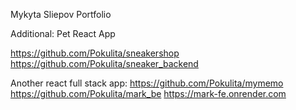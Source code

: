 Mykyta Sliepov   P o r t f o l i o 

Additional:
Pet React App

https://github.com/Pokulita/sneakershop
https://github.com/Pokulita/sneaker_backend

Another react full stack app:
https://github.com/Pokulita/mymemo
https://github.com/Pokulita/mark_be
https://mark-fe.onrender.com

 
 
